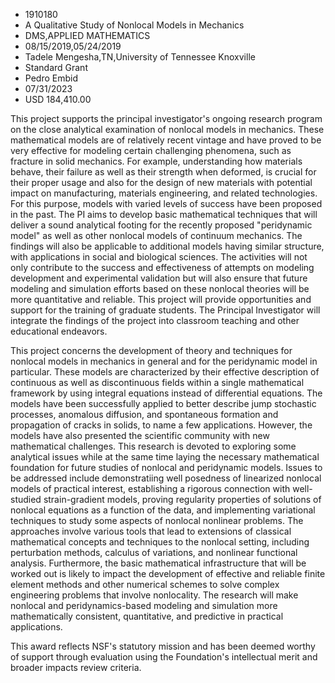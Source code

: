 
* 1910180
* A Qualitative Study of Nonlocal Models in Mechanics
* DMS,APPLIED MATHEMATICS
* 08/15/2019,05/24/2019
* Tadele Mengesha,TN,University of Tennessee Knoxville
* Standard Grant
* Pedro Embid
* 07/31/2023
* USD 184,410.00

This project supports the principal investigator's ongoing research program on
the close analytical examination of nonlocal models in mechanics. These
mathematical models are of relatively recent vintage and have proved to be very
effective for modeling certain challenging phenomena, such as fracture in solid
mechanics. For example, understanding how materials behave, their failure as
well as their strength when deformed, is crucial for their proper usage and also
for the design of new materials with potential impact on manufacturing,
materials engineering, and related technologies. For this purpose, models with
varied levels of success have been proposed in the past. The PI aims to develop
basic mathematical techniques that will deliver a sound analytical footing for
the recently proposed "peridynamic model" as well as other nonlocal models of
continuum mechanics. The findings will also be applicable to additional models
having similar structure, with applications in social and biological sciences.
The activities will not only contribute to the success and effectiveness of
attempts on modeling development and experimental validation but will also
ensure that future modeling and simulation efforts based on these nonlocal
theories will be more quantitative and reliable. This project will provide
opportunities and support for the training of graduate students. The Principal
Investigator will integrate the findings of the project into classroom teaching
and other educational endeavors.

This project concerns the development of theory and techniques for nonlocal
models in mechanics in general and for the peridynamic model in particular.
These models are characterized by their effective description of continuous as
well as discontinuous fields within a single mathematical framework by using
integral equations instead of differential equations. The models have been
successfully applied to better describe jump stochastic processes, anomalous
diffusion, and spontaneous formation and propagation of cracks in solids, to
name a few applications. However, the models have also presented the scientific
community with new mathematical challenges. This research is devoted to
exploring some analytical issues while at the same time laying the necessary
mathematical foundation for future studies of nonlocal and peridynamic models.
Issues to be addressed include demonstratiing well posedness of linearized
nonlocal models of practical interest, establishing a rigorous connection with
well-studied strain-gradient models, proving regularity properties of solutions
of nonlocal equations as a function of the data, and implementing variational
techniques to study some aspects of nonlocal nonlinear problems. The approaches
involve various tools that lead to extensions of classical mathematical concepts
and techniques to the nonlocal setting, including perturbation methods, calculus
of variations, and nonlinear functional analysis. Furthermore, the basic
mathematical infrastructure that will be worked out is likely to impact the
development of effective and reliable finite element methods and other numerical
schemes to solve complex engineering problems that involve nonlocality. The
research will make nonlocal and peridynamics-based modeling and simulation more
mathematically consistent, quantitative, and predictive in practical
applications.

This award reflects NSF's statutory mission and has been deemed worthy of
support through evaluation using the Foundation's intellectual merit and broader
impacts review criteria.
